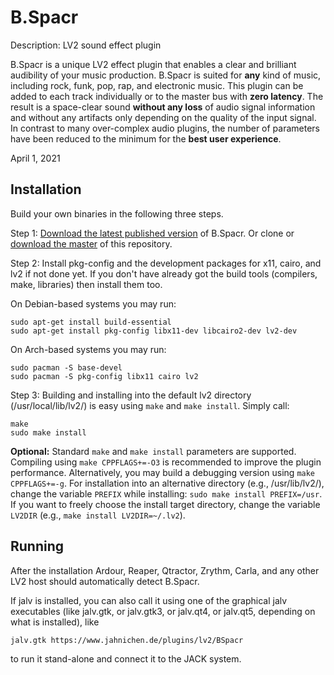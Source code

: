 # B.Spacr

Description: LV2 sound effect plugin

B.Spacr is a unique LV2 effect plugin that enables a clear and brilliant audibility of your music production.
B.Spacr is suited for **any** kind of music, including rock, funk, pop, rap, and electronic music.
This plugin can be added to each track individually or to the master bus with **zero latency**.
The result is a space-clear sound **without any loss** of audio signal information and without
any artifacts only depending on the quality of the input signal. In contrast to many over-complex
audio plugins, the number of parameters have been reduced to the minimum for the **best user experience**.

April 1, 2021

## Installation

Build your own binaries in the following three steps.

Step 1: [Download the latest published version](https://github.com/sjaehn/BSpacr/releases) of B.Spacr. Or clone or
[download the master](https://github.com/sjaehn/BSpacr/archive/master.zip) of this repository.

Step 2: Install pkg-config and the development packages for x11, cairo, and lv2 if not done yet. If you
don't have already got the build tools (compilers, make, libraries) then install them too.

On Debian-based systems you may run:
```
sudo apt-get install build-essential
sudo apt-get install pkg-config libx11-dev libcairo2-dev lv2-dev
```

On Arch-based systems you may run:
```
sudo pacman -S base-devel
sudo pacman -S pkg-config libx11 cairo lv2
```

Step 3: Building and installing into the default lv2 directory (/usr/local/lib/lv2/) is easy using `make` and
`make install`. Simply call:
```
make
sudo make install
```

**Optional:** Standard `make` and `make install` parameters are supported. Compiling using `make CPPFLAGS+=-O3`
is recommended to improve the plugin performance. Alternatively, you may build a debugging version using
`make CPPFLAGS+=-g`. For installation into an alternative directory (e.g., /usr/lib/lv2/), change the
variable `PREFIX` while installing: `sudo make install PREFIX=/usr`. If you want to freely choose the
install target directory, change the variable `LV2DIR` (e.g., `make install LV2DIR=~/.lv2`).


## Running

After the installation Ardour, Reaper, Qtractor, Zrythm, Carla, and any other LV2 host should automatically
detect B.Spacr.

If jalv is installed, you can also call it using one of the graphical jalv executables (like
jalv.gtk, or jalv.gtk3, or jalv.qt4, or jalv.qt5, depending on what is installed), like

```
jalv.gtk https://www.jahnichen.de/plugins/lv2/BSpacr
```

to run it stand-alone and connect it to the JACK system.

